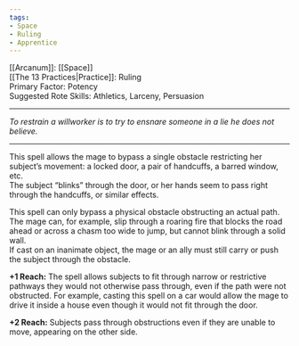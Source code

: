 ```yaml
---
tags:
- Space
- Ruling
- Apprentice
---
```


[[Arcanum]]: [[Space]]\
[[The 13 Practices|Practice]]: Ruling\
Primary Factor: Potency\
Suggested Rote Skills: Athletics, Larceny, Persuasion

---

_To restrain a willworker is to try to ensnare someone in a lie he does not believe._

---

This spell allows the mage to bypass a single obstacle restricting her subject’s movement: a locked door, a pair of handcuffs, a barred window, etc.\
The subject “blinks” through the door, or her hands seem to pass right through the handcuffs, or similar effects.

This spell can only bypass a physical obstacle obstructing an actual path. The mage can, for example, slip through a roaring fire that blocks the road ahead or across a chasm too wide to jump, but cannot blink through a solid wall.\
If cast on an inanimate object, the mage or an ally must still carry or push the subject through the obstacle.

**+1 Reach:** The spell allows subjects to fit through narrow or restrictive pathways they would not otherwise pass through, even if the path were not obstructed. For example, casting this spell on a car would allow the mage to drive it inside a house even though it would not fit through the door.

**+2 Reach:** Subjects pass through obstructions even if they are unable to move, appearing on the other side.